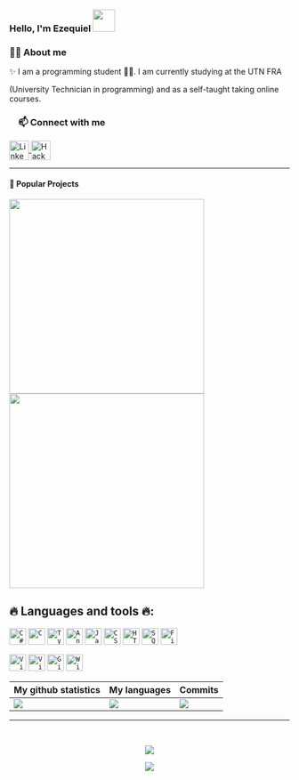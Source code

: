 ### Hello, I'm Ezequiel <img src="https://github.com/rajput2107/rajput2107/blob/master/Assets/Hi.gif" width="40px">

<!--IMG
<img align="right" alt="Coding" width="300" height="250" src="https://github.com/Ayushparikh-code/Ayushparikh-code/blob/main/coding-freak%20(1).gif">
<img align="right" height="220" width="300" src="https://cdn.dribbble.com/users/2238041/screenshots/4763918/working.gif" /> </a>-->

<h3><a id="user-content-about-me" class="anchor" aria-hidden="true" href="#about-me"></a>🙋‍♂️ About me</h3>
✨ I am a programming student 👨‍💻. I am currently studying at the UTN FRA 

(University Technician in programming) and as a self-taught taking online courses.



<h3><a id="user-content-about-me" class="anchor" aria-hidden="true" href="#about-me"><svg class="octicon octicon-link" viewBox="0 0 16 16" version="1.1" width="16" height="16" aria-hidden="true"></a>📫 Connect with me</h3>
 
 <a href="https://www.linkedin.com/in/ezequielbamio/" title="LinkedIn">
    <img align="center" alt="LinkedIn" width="35px" src="https://imgur.com/2RQO1BD.png">
</a>
<a href="https://www.hackerrank.com/ezequielbamiok" title="HackerRank">
    <img align="center" alt="HackerRank" width="35px" src="https://imgur.com/TzEedbW.png">
</a>
  
<hr>
  
#### 📌 Popular Projects
<a href="https://github.com/EzequielBamio/utn_prog_y_lab_II-master">
  <img width="350" align="center" src="https://github-readme-stats.vercel.app/api/pin?username=EzequielBamio&repo=utn_prog_y_lab_II-master&theme=algolia&icon_color=7eace9" />
</a>    
<a href="https://github.com/EzequielBamio/angular_course">
  <img width="350" align="center" src="https://github-readme-stats.vercel.app/api/pin?username=EzequielBamio&repo=angular_course&theme=algolia&icon_color=7eace9" />
</a>
  
## 🔥 Languages and tools 🔥:

  <code><a href="#"><img title="C#" height="30" src="https://imgur.com/A8vhezE.png"></a></code>
  <code><a href="#"><img title="C" height="30" src="https://imgur.com/o9rMryN.png"></a></code>
  <code><a href="#"><img title="Typescript" height="30" src="https://imgur.com/3qHFY5I.png"></a></code>
  <code><a href="#"><img title="Angular" height="30" src="https://imgur.com/m7AhBRv.png"></a></code>
  <code><a href="#"><img title="Javascript" height="30" src="https://imgur.com/iEV2Tm6.png"></a></code>
  <code><a href="#"><img title="CSS" height="30" src="https://imgur.com/RLbtzaS.png"></a></code>
  <code><a href="#"><img title="HTML" height="30" src="https://imgur.com/6ikndky.png"></a></code>
  <code><a href="#"><img title="SQLServer" height="30" src="https://imgur.com/twdCivJ.png"></a></code>
  <code><a href="#"><img title="Firebase" height="30" src="https://imgur.com/dANYLOw.png"></a></code>
  
  <code><a href="#"><img title="VisualStudio" height="30" src="https://imgur.com/kwJKckj.png"></a></code>
  <code><a href="#"><img title="VisualStudioCode" height="30" src="https://imgur.com/tCzXZgT.png"></a></code>
  <code><a href="#"><img title="Github" height="30" src="https://imgur.com/xPFY9Me.png"></a></code>
  <code><a href="#"><img title="Windows" height="30" src="https://imgur.com/5SCYKIB.png"></a></code>
  
|My github statistics|My languages|Commits|
|-|-|-|
|![](https://github-profile-summary-cards.vercel.app/api/cards/stats?username=EzequielBamio&theme=github_dark)|![](https://github-profile-summary-cards.vercel.app/api/cards/repos-per-language?username=EzequielBamio&theme=github_dark)|![](https://github-profile-summary-cards.vercel.app/api/cards/productive-time?username=EzequielBamio&theme=github_dark)
<hr>
  
<br>
  
<div align="center">
<p ><img src="https://profile-counter.glitch.me/{EzequielBamio}/count.svg" /></p> 

![](https://github-profile-summary-cards.vercel.app/api/cards/profile-details?username=EzequielBamio&theme=github_dark)
  
</div>
